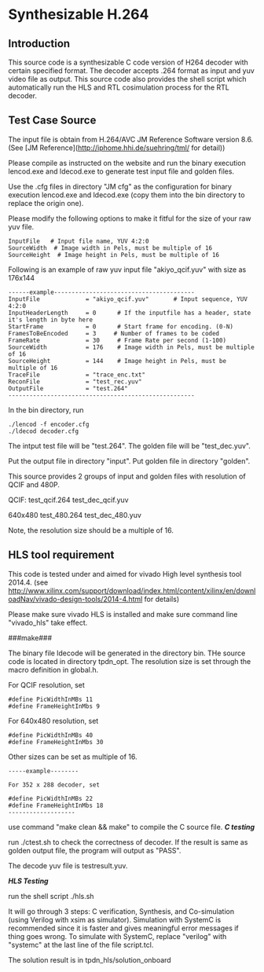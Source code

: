 Synthesizable H.264
===================

Introduction
------------

This source code is a synthesizable C code version of H264 decoder with certain specified format. The decoder accepts .264 format as input and yuv video file as output.
This source code also provides the shell script which automatically run the HLS and RTL cosimulation process for the RTL decoder.


Test Case Source
----------------
The input file is obtain from H.264/AVC JM Reference Software version 8.6. (See [JM Reference](http://iphome.hhi.de/suehring/tml/ for detail))

Please compile as instructed on the website and run the binary execution lencod.exe and ldecod.exe to generate test input file and golden files.

Use the .cfg files in directory "JM cfg" as the configuration for binary execution lencod.exe and ldecod.exe (copy them into the bin directory to replace the origin one).

Please modify the following options to make it fitful for the size of your raw yuv file.

```
InputFile   # Input file name, YUV 4:2:0
SourceWidth  # Image width in Pels, must be multiple of 16
SourceHeight  # Image height in Pels, must be multiple of 16
```


Following is an example of raw yuv input file "akiyo_qcif.yuv" with size as 176x144 
```
------example----------------------------------------
InputFile             = "akiyo_qcif.yuv"       # Input sequence, YUV 4:2:0
InputHeaderLength     = 0      # If the inputfile has a header, state it's length in byte here 
StartFrame            = 0      # Start frame for encoding. (0-N)
FramesToBeEncoded     = 3     # Number of frames to be coded
FrameRate             = 30	   # Frame Rate per second (1-100)
SourceWidth           = 176    # Image width in Pels, must be multiple of 16
SourceHeight          = 144    # Image height in Pels, must be multiple of 16
TraceFile             = "trace_enc.txt"
ReconFile             = "test_rec.yuv"
OutputFile            = "test.264"
-----------------------------------------------------
```

In the bin directory, run 
```
./lencod -f encoder.cfg
./ldecod decoder.cfg
```

The intput test file will be "test.264".
The golden file will be "test_dec.yuv".

Put the output file in directory "input".
Put golden file in directory "golden".

This source provides 2 groups of input and golden files with resolution of QCIF and 480P.

QCIF:
test_qcif.264
test_dec_qcif.yuv

640x480
test_480.264
test_dec_480.yuv

Note, the resolution size should be a multiple of 16.


HLS tool requirement
--------------------
This code is tested under and aimed for vivado High level synthesis tool 2014.4.  (see http://www.xilinx.com/support/download/index.html/content/xilinx/en/downloadNav/vivado-design-tools/2014-4.html for details)

Please make sure vivado HLS is installed and make sure command line "vivado_hls" take effect.

###make###

The binary file ldecode will be generated in the directory bin.
THe source code is located in directory tpdn_opt. 
The resolution size is set through the macro definition in global.h.


For QCIF resolution, set 
```
#define PicWidthInMBs 11
#define FrameHeightInMbs 9
```
For 640x480 resolution, set 
```
#define PicWidthInMBs 40
#define FrameHeightInMbs 30
```

Other sizes can be set as multiple of 16.
```
-----example--------

For 352 x 288 decoder, set 

#define PicWidthInMBs 22
#define FrameHeightInMbs 18
-------------------
```

use command "make clean && make" to compile the C source file.
***C testing***

run ./ctest.sh to check the correctness of decoder.
If the result is same as golden output file, the program will output as "PASS".

The decode yuv file is testresult.yuv.

***HLS Testing***

run the shell script ./hls.sh

It will go through 3 steps: C verification, Synthesis, and Co-simulation
(using Verilog with xsim as simulator). Simulation with SystemC is recommended
since it is faster and gives meaningful error messages if thing goes wrong.
To simulate with SystemC, replace "verilog" with "systemc" at the last line
of the file script.tcl.

The solution result is in tpdn_hls/solution_onboard
